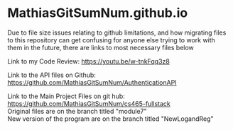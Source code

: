 # MathiasGitSumNum.github.io

Due to file size issues relating to github limitations, and how migrating files to this repository can get confusing for anyone else trying to work with them in the future, there are links to most necessary files below

Link to my Code Review:
https://youtu.be/w-tnkFqq3z8

Link to the API files on Github:
https://github.com/MathiasGitSumNum/AuthenticationAPI

Link to the Main Project Files on git hub:
https://github.com/MathiasGitSumNum/cs465-fullstack <br/>
Original files are on the branch titled "module7" <br/>
New version of the program are on the branch titled "NewLogandReg"


